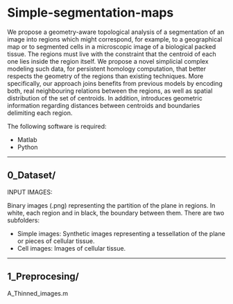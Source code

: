 # Simple-segmentation-maps

We propose a geometry-aware topological analysis of a segmentation of an image into regions which might correspond, for example, to a geographical map or to segmented cells in a microscopic image of a biological packed tissue. The regions must live with the constraint that the centroid of each one lies inside the region itself.
We propose a novel simplicial complex modeling such data, for persistent homology computation, that better respects the geometry of the regions than existing techniques. More specifically, our approach joins benefits from previous models by encoding both, real neighbouring relations between the regions, as well as spatial distribution of the set of centroids. In addition, introduces geometric information regarding distances between centroids and boundaries delimiting each region.

The following software is required:

- Matlab
- Python

----------
0_Dataset/
----------

INPUT IMAGES: 

Binary images (.png) representing the partition of the plane in regions. In white, each region and in black, the boundary between them. There are two subfolders:

- Simple images: Synthetic images representing a tessellation of the plane or pieces of cellular tissue.
- Cell  images:  Images of cellular tissue.

---------------
1_Preprocesing/
---------------

A_Thinned_images.m 
